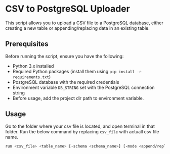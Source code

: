 # CSV to PostgreSQL Uploader

This script allows you to upload a CSV file to a PostgreSQL database, either creating a new table or appending/replacing data in an existing table.

## Prerequisites

Before running the script, ensure you have the following:

- Python 3.x installed
- Required Python packages (install them using `pip install -r requirements.txt`)
- PostgreSQL database with the required credentials
- Environment variable `DB_STRING` set with the PostgreSQL connection string
- Before usage, add the project dir path to environment variable.

## Usage

Go to the folder where your csv file is located, and open terminal in that folder. Run the below command by replacing `csv_file` with actuall csv file name.

```bash
run <csv_file> <table_name> [-schema <schema_name>] [-mode <append/replace>]
